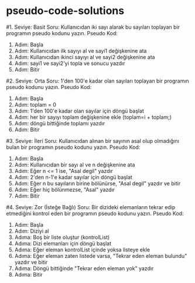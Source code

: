 # pseudo-code-solutions
#1. Seviye: Basit
Soru: Kullanıcıdan iki sayı alarak bu sayıları toplayan bir programın pseudo kodunu yazın.
Pseudo Kod:
1.	Adım: Başla
2.	Adım: Kullanıcıdan ilk sayıyı al ve sayi1 değişkenine ata
3.	Adım: Kullanıcıdan ikinci sayıyı al ve sayi2 değişkenine ata
4.	Adım: sayi1 ve sayi2'yi topla ve sonucu yazdır
5.	Adım: Bitir

#2. Seviye: Orta
Soru: 1'den 100'e kadar olan sayıları toplayan bir programın pseudo kodunu yazın.
Pseudo Kod:
1.	Adım: Başla
2.	Adım: toplam = 0
3.	Adım: 1'den 100'e kadar olan sayılar için döngü başlat
4.	Adım: her bir sayıyı toplam değişkenine ekle (toplam=i + toplam;)
5.	Adım: döngü bittiğinde toplamı yazdır
6.	Adım: Bitir

#3. Seviye: İleri
Soru: Kullanıcıdan alınan bir sayının asal olup olmadığını bulan bir programın pseudo kodunu yazın.
Pseudo Kod:
1.	Adım: Başla
2.	Adım: Kullanıcıdan bir sayı al ve n değişkenine ata
3.	Adım: Eğer n <= 1 ise, "Asal degil" yazdır
4.	Adım: 2'den n-1'e kadar sayılar için döngü başlat
5.	Adım: Eğer n bu sayıların birine bölünürse, "Asal degil" yazdır ve bitir
6.	Adım: Eğer hiç bölünmezse, "Asal" yazdır
7.	Adım: Bitir

#4. Seviye: Zor (İsteğe Bağlı)
Soru: Bir dizideki elemanların tekrar edip etmediğini kontrol eden bir programın pseudo kodunu yazın.
Pseudo Kod:
1.	Adım: Başla
2.	Adım: Diziyi al
3.	Adıma: Boş bir liste oluştur (kontrolList)
4.	Adıma: Dizi elemanları için döngü başlat
5.	Adıma: Eğer eleman kontrolList içinde  yoksa listeye ekle
6.	Adıma: Eğer eleman zaten listede varsa, "Tekrar eden eleman bulundu" yazdır ve bitir
7.	Adıma: Döngü bittiğinde "Tekrar eden eleman yok" yazdır
8.	Adıma: Bitir

